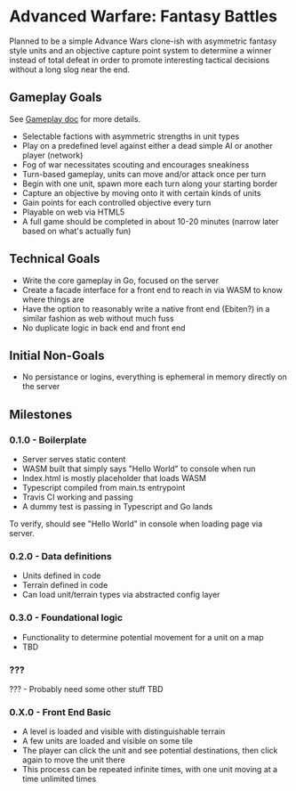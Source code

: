 # Advanced Warfare: Fantasy Battles

Planned to be a simple Advance Wars clone-ish with asymmetric fantasy style units
and an objective capture point system to determine a winner instead of total defeat
in order to promote interesting tactical decisions without a long slog near the end.

## Gameplay Goals

See [Gameplay doc](docs/Gameplay.md) for more details.

* Selectable factions with asymmetric strengths in unit types
* Play on a predefined level against either a dead simple AI or another player (network)
* Fog of war necessitates scouting and encourages sneakiness
* Turn-based gameplay, units can move and/or attack once per turn
* Begin with one unit, spawn more each turn along your starting border
* Capture an objective by moving onto it with certain kinds of units
* Gain points for each controlled objective every turn
* Playable on web via HTML5
* A full game should be completed in about 10-20 minutes (narrow later based on what's actually fun)

## Technical Goals

* Write the core gameplay in Go, focused on the server
* Create a facade interface for a front end to reach in via WASM to know where things are
* Have the option to reasonably write a native front end (Ebiten?) in a similar fashion as web without much fuss
* No duplicate logic in back end and front end

## Initial Non-Goals

* No persistance or logins, everything is ephemeral in memory directly on the server

## Milestones

### 0.1.0 - Boilerplate

* Server serves static content
* WASM built that simply says "Hello World" to console when run
* Index.html is mostly placeholder that loads WASM
* Typescript compiled from main.ts entrypoint
* Travis CI working and passing
* A dummy test is passing in Typescript and Go lands

To verify, should see "Hello World" in console when loading page via server.

### 0.2.0 - Data definitions

* Units defined in code
* Terrain defined in code
* Can load unit/terrain types via abstracted config layer

### 0.3.0 - Foundational logic

* Functionality to determine potential movement for a unit on a map
* TBD

### ???

??? - Probably need some other stuff TBD

### 0.X.0 - Front End Basic

* A level is loaded and visible with distinguishable terrain
* A few units are loaded and visible on some tile
* The player can click the unit and see potential destinations, then click again to move the unit there
* This process can be repeated infinite times, with one unit moving at a time unlimited times

